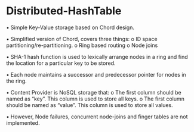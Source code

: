 # Distributed-HashTable

•	Simple Key-Value storage based on Chord design.

•	Simplified version of Chord, covers three things:
     o	ID space partitioning/re-partitioning.
     o	Ring based routing
     o	Node joins


•	SHA-1 hash function is used to lexically arrange nodes in a ring and find the location for a particular key to be stored.

•	Each node maintains a successor and predecessor pointer for nodes in the ring.

•	Content Provider is NoSQL storage that:
         o The first column should be named as “key”. This column is used to store all keys.
         o The first column should be named as “value”. This column is used to store all values.

•	However, Node failures, concurrent node-joins and finger tables are not implemented.

